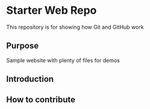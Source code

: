 # Starter Web Repo

This repository is for showing how Git and GitHub work

## Purpose

Sample website with plenty of files for demos

## Introduction

## How to contribute 
